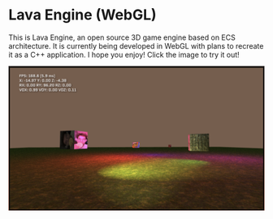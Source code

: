 # Lava Engine (WebGL)

This is Lava Engine, an open source 3D game engine based on ECS architecture. It is currently being developed in WebGL with plans to recreate it as a C++ application.
I hope you enjoy! Click the image to try it out!

[![WebGL demo screenshot](textures/ss.9.8.png)](https://redifexx.github.io/LavaEngine-WebGL/)
